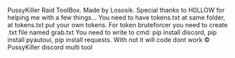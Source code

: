 PussyKiller Raid ToolBox.
Made by Lososik.
Special thanks to H0LLOW for helping me with a few things...
You need to have tokens.txt at same folder, at tokens.txt put your own tokens. For token bruteforcer you need to create .txt file named grab.txt
You need to write to cmd: pip install discord, pip install pyautoui, pip install requests. With not it will code dont work
© PussyKiller discord multi tool
